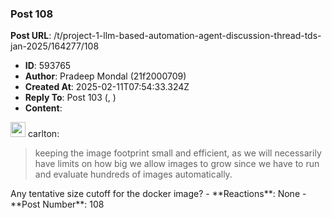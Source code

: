 ### Post 108
**Post URL**: /t/project-1-llm-based-automation-agent-discussion-thread-tds-jan-2025/164277/108
- **ID**: 593765
- **Author**: Pradeep Mondal (21f2000709)
- **Created At**: 2025-02-11T07:54:33.324Z
- **Reply To**: Post 103 (, )
- **Content**:  
  <aside class="quote group-ds-students" data-username="carlton" data-post="103" data-topic="164277">
<div class="title">
<div class="quote-controls"></div>
<img alt="" width="24" height="24" src="https://dub1.discourse-cdn.com/flex013/user_avatar/discourse.onlinedegree.iitm.ac.in/carlton/48/56317_2.png" class="avatar"> carlton:</div>
<blockquote>
keeping the image footprint small and efficient, as we will necessarily have limits on how big we allow images to grow since we have to run and evaluate hundreds of images automatically.
</blockquote>
</aside>
Any tentative size cutoff for the docker image?
- **Reactions**: None
- **Post Number**: 108


